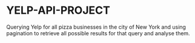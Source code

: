 # YELP-API-PROJECT


Querying Yelp for all pizza businesses in the city of New York and using pagination to retrieve all possible results for that query and analyse them.
